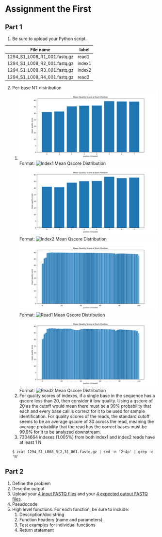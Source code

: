 # Assignment the First

## Part 1
1. Be sure to upload your Python script.

| File name | label |
|---|---|
| 1294_S1_L008_R1_001.fastq.gz | read1 |
| 1294_S1_L008_R2_001.fastq.gz | index1 |
| 1294_S1_L008_R3_001.fastq.gz | index2 |
| 1294_S1_L008_R4_001.fastq.gz | read2 |

2. Per-base NT distribution
    1. ![Index1 Mean Qscore Distribution](1294_S1_L008_R2_001-qscore_distr.png)
Format: ![Index1 Mean Qscore Distribution](url)
![Index2 Mean Qscore Distribution](1294_S1_L008_R3_001-qscore_distr.png)
Format: ![Index2 Mean Qscore Distribution](url)
![Read1 Mean Qscore Distribution](1294_S1_L008_R1_001-qscore_distr.png)
Format: ![Read1 Mean Qscore Distribution](url)
![Read2 Mean Qscore Distribution](1294_S1_L008_R4_001-qscore_distr.png)
Format: ![Read2 Mean Qscore Distribution](url)
    2. For quality scores of indexes, if a single base in the sequence has a qscore less than 20, then consider it low quality. Using a qscore of 20 as the cutoff would mean there must be a 99% probability that each and every base call is correct for it to be used for sample identification. For quality scores of the reads, the standard cutoff seems to be an average qscore of 30 across the read, meaning the average probability that the read has the correct bases must be 99.9% for it to be analyzed downstream.
    3. 7304664 indexes (1.005%) from both index1 and index2 reads have at least 1 N. 
    ```
    $ zcat 1294_S1_L008_R[2,3]_001.fastq.gz | sed -n '2~4p' | grep -c 'N'
    ````


## Part 2
1. Define the problem
2. Describe output
3. Upload your [4 input FASTQ files](../TEST-input_FASTQ) and your [4 expected output FASTQ files](../TEST-output_FASTQ).
4. Pseudocode
5. High level functions. For each function, be sure to include:
    1. Description/doc string
    2. Function headers (name and parameters)
    3. Test examples for individual functions
    4. Return statement
